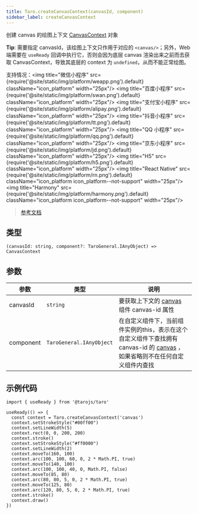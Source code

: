 ```yaml
---
title: Taro.createCanvasContext(canvasId, component)
sidebar_label: createCanvasContext
---
```


创建 canvas 的绘图上下文 [CanvasContext](/docs/apis/canvas/CanvasContext) 对象

**Tip**: 需要指定 canvasId，该绘图上下文只作用于对应的 `<canvas/>`；另外，Web 端需要在 `useReady` 回调中执行它，否则会因为底层 canvas 渲染出来之前而去获取 CanvasContext，导致其底层的 context 为 `undefined`，从而不能正常绘图。

支持情况：<img title="微信小程序" src={require('@site/static/img/platform/weapp.png').default} className="icon_platform" width="25px"/> <img title="百度小程序" src={require('@site/static/img/platform/swan.png').default} className="icon_platform" width="25px"/> <img title="支付宝小程序" src={require('@site/static/img/platform/alipay.png').default} className="icon_platform" width="25px"/> <img title="抖音小程序" src={require('@site/static/img/platform/tt.png').default} className="icon_platform" width="25px"/> <img title="QQ 小程序" src={require('@site/static/img/platform/qq.png').default} className="icon_platform" width="25px"/> <img title="京东小程序" src={require('@site/static/img/platform/jd.png').default} className="icon_platform" width="25px"/> <img title="H5" src={require('@site/static/img/platform/h5.png').default} className="icon_platform" width="25px"/> <img title="React Native" src={require('@site/static/img/platform/rn.png').default} className="icon_platform icon_platform--not-support" width="25px"/> <img title="Harmony" src={require('@site/static/img/platform/harmony.png').default} className="icon_platform icon_platform--not-support" width="25px"/>

> [参考文档](https://developers.weixin.qq.com/miniprogram/dev/api/canvas/wx.createCanvasContext.html)

## 类型

```tsx
(canvasId: string, component?: TaroGeneral.IAnyObject) => CanvasContext
```

## 参数

| 参数 | 类型 | 说明 |
| --- | --- | --- |
| canvasId | `string` | 要获取上下文的 [canvas](/docs/components/canvas) 组件 canvas-id 属性 |
| component | `TaroGeneral.IAnyObject` | 在自定义组件下，当前组件实例的this，表示在这个自定义组件下查找拥有 canvas-id 的 [canvas](/docs/components/canvas) ，如果省略则不在任何自定义组件内查找 |

## 示例代码

```tsx
import { useReady } from '@tarojs/taro'

useReady(() => {
  const context = Taro.createCanvasContext('canvas')
  context.setStrokeStyle("#00ff00")
  context.setLineWidth(5)
  context.rect(0, 0, 200, 200)
  context.stroke()
  context.setStrokeStyle("#ff0000")
  context.setLineWidth(2)
  context.moveTo(160, 100)
  context.arc(100, 100, 60, 0, 2 * Math.PI, true)
  context.moveTo(140, 100)
  context.arc(100, 100, 40, 0, Math.PI, false)
  context.moveTo(85, 80)
  context.arc(80, 80, 5, 0, 2 * Math.PI, true)
  context.moveTo(125, 80)
  context.arc(120, 80, 5, 0, 2 * Math.PI, true)
  context.stroke()
  context.draw()
})
```

